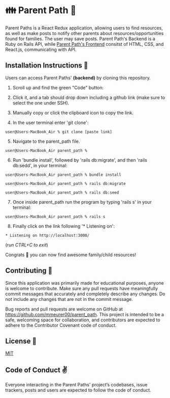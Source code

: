 ## <h1>👪 Parent Path  👶</h1>

 Parent Paths is a React Redux application, allowing users to find resources, as well as make posts to notify other parents about resources/opportunities found for families. The user may save posts. Parent Path's Backend is a Ruby on Rails API, while [Parent Path's Frontend](https://github.com/mmeurer00/parent_path) consitst of HTML, CSS, and React.js, communicating with API.



## <h2> Installation Instructions 📲</h2>


Users can access Parent Paths' **(backend)** by cloning this repository.

1. Scroll up and find the green "Code" button:

2. Click it, and a tab should drop down including a github link (make sure to select the one under SSH).

3. Manually copy or click the clipboard icon to copy the link.

4. In the user terminal enter 'git clone':

```
user@Users-MacBook_Air % git clone [paste link]
```

5. Navigate to the parent_path file.
```
user@Users-MacBook_Air parent_path % 
```
6. Run 'bundle install', followed by 'rails db:migrate', and then 'rails db:sedd', in your terminal:
```
user@Users-MacBook_Air parent_path % bundle install

user@Users-MacBook_Air parent_path % rails db:migrate

user@Users-MacBook_Air parent_path % rails db:seed
```
7. Once inside parent_path run the program by typing 'rails s' in your terminal:
```
user@Users-MacBook_Air parent_path % rails s 
```
8. Finally click on the link following '* Listening on':
```
* Listening on http://localhost:3000/
```
(*run CTRL+C to exit*)

Congrats 🎉 you can now find awesome family/child resources! 



## <h2>Contributing 🥰 </h2> 


Since this application was primarily made for educational purposes, anyone is welcome to contribute. Make sure any pull requests have meaningfully commit messages that accurately and completely describe any changes. Do not include any changes that are not in the commit message.

Bug reports and pull requests are welcome on GitHub at https://github.com/mmeurer00/parent_path. This project is intended to be a safe, welcoming space for collaboration, and contributors are expected to adhere to the Contributor Covenant code of conduct.


## <h2>License 🔗 </h2>



[MIT](https://github.com/mmeurer00/parent_path/blob/main/LICENSE)


## <h2>Code of Conduct ✌</h2>


Everyone interacting in the Parent Paths' project’s codebases, issue trackers, posts and users are expected to follow the code of conduct.
